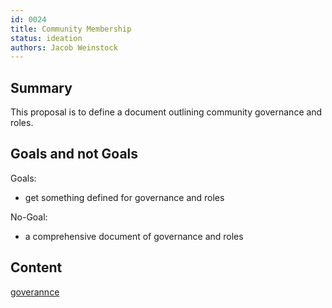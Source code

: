 ```yaml
---
id: 0024
title: Community Membership
status: ideation
authors: Jacob Weinstock
---
```


## Summary

This proposal is to define a document outlining community governance and roles.

## Goals and not Goals

Goals:

- get something defined for governance and roles

No-Goal:

- a comprehensive document of governance and roles

## Content

[goverannce](GOVER.md)
